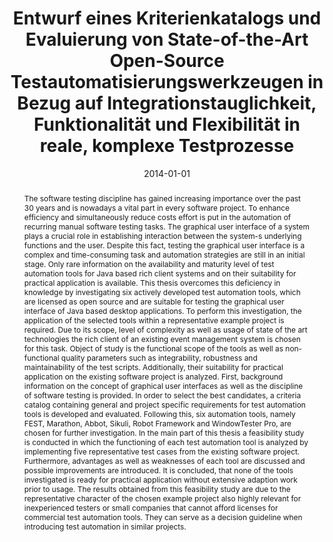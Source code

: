 ---
abstract: The software testing discipline has gained increasing importance over the
  past 30 years and is nowadays a vital part in every software project. To enhance
  efficiency and simultaneously reduce costs effort is put in the automation of recurring
  manual software testing tasks. The graphical user interface of a system plays a
  crucial role in establishing interaction between the system-s underlying functions
  and the user. Despite this fact, testing the graphical user interface is a complex
  and time-consuming task and automation strategies are still in an initial stage.
  Only rare information on the availability and maturity level of test automation
  tools for Java based rich client systems and on their suitability for practical
  application is available. This thesis overcomes this deficiency in knowledge by
  investigating six actively developed test automation tools, which are licensed as
  open source and are suitable for testing the graphical user interface of Java based
  desktop applications. To perform this investigation, the application of the selected
  tools within a representative example project is required. Due to its scope, level
  of complexity as well as usage of state of the art technologies the rich client
  of an existing event management system is chosen for this task. Object of study
  is the functional scope of the tools as well as non-functional quality parameters
  such as integrability, robustness and maintainability of the test scripts. Additionally,
  their suitability for practical application on the existing software project is
  analyzed. First, background information on the concept of graphical user interfaces
  as well as the discipline of software testing is provided. In order to select the
  best candidates, a criteria catalog containing general and project specific requirements
  for test automation tools is developed and evaluated. Following this, six automation
  tools, namely FEST, Marathon, Abbot, Sikuli, Robot Framework and WindowTester Pro,
  are chosen for further investigation. In the main part of this thesis a feasibility
  study is conducted in which the functioning of each test automation tool is analyzed
  by implementing five representative test cases from the existing software project.
  Furthermore, advantages as well as weaknesses of each tool are discussed and possible
  improvements are introduced. It is concluded, that none of the tools investigated
  is ready for practical application without extensive adaption work prior to usage.
  The results obtained from this feasibility study are due to the representative character
  of the chosen example project also highly relevant for inexperienced testers or
  small companies that cannot afford licenses for commercial test automation tools.
  They can serve as a decision guideline when introducing test automation in similar
  projects.
authors:
- Christina Zrelski
date: '2014-01-01'
featured: false
publication_types:
- '7'
publishDate: '2014-01-01'
title: Entwurf eines Kriterienkatalogs und Evaluierung von State-of-the-Art Open-Source
  Testautomatisierungswerkzeugen in Bezug auf Integrationstauglichkeit, Funktionalität
  und Flexibilität in reale, komplexe Testprozesse
url_pdf: ''
---
